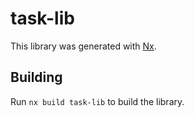 # task-lib

This library was generated with [Nx](https://nx.dev).

## Building

Run `nx build task-lib` to build the library.
